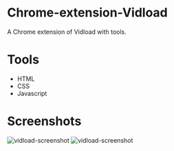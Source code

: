 # Chrome-extension-Vidload
  A Chrome extension of Vidload with tools.
# Tools 
  * HTML 
  * CSS
  * Javascript   
# Screenshots
![vidload-screenshot](https://user-images.githubusercontent.com/68410510/106598530-ddb6e380-657d-11eb-991e-4ae75adbf3f0.png)
![vidload-screenshot](https://user-images.githubusercontent.com/68410510/106598833-4bfba600-657e-11eb-802f-60a9a4e672b9.png)

